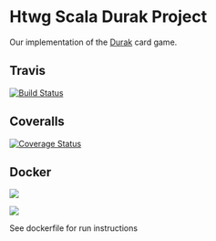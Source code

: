 # Htwg Scala Durak Project

Our implementation of the [Durak](https://en.wikipedia.org/wiki/Durak) card game. 

## Travis

[![Build Status](https://travis-ci.org/grusel-opi/de.htwg.se.durak.svg?branch=master)](https://travis-ci.org/grusel-opi/de.htwg.se.durak)

## Coveralls

[![Coverage Status](https://coveralls.io/repos/github/grusel-opi/de.htwg.se.durak/badge.svg?branch=master&service=github&kill_cache=1)](https://coveralls.io/github/grusel-opi/de.htwg.se.durak?branch=master&service=github&kill_cache=1)

## Docker

[![](https://images.microbadger.com/badges/image/gruselopi/de.htwg.se.durak.svg)](https://microbadger.com/images/gruselopi/de.htwg.se.durak "Get your own image badge on microbadger.com")

[![](https://images.microbadger.com/badges/version/gruselopi/de.htwg.se.durak.svg)](https://microbadger.com/images/gruselopi/de.htwg.se.durak "Get your own version badge on microbadger.com")

See dockerfile for run instructions
